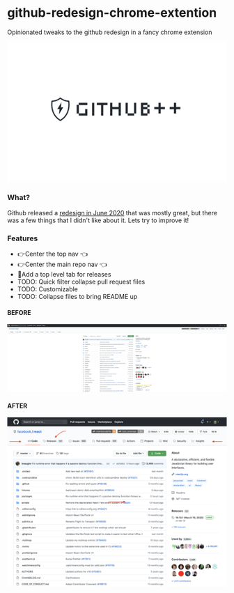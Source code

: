 # github-redesign-chrome-extention
Opinionated tweaks to the github redesign in a fancy chrome extension

<p align="center">
  <img src="./images/logo.png" alt="Github++ logo"/>
</p>

### What?
Github released a [redesign in June 2020](https://github.blog/changelog/2020-06-23-design-updates-to-repositories-and-github-ui/) that was mostly great, but there was a few things that I didn't like about it. Lets try to improve it!

### Features

- 👉Center the top nav 👈
- 👉Center the main repo nav 👈
- 🎉Add a top level tab for releases
- TODO: Quick filter collapse pull request files
- TODO: Customizable
- TODO: Collapse files to bring README up


#### BEFORE
<p align="center">
  <img src="./images/before.png" alt="Before Image"/>
</p>

#### AFTER
<p align="center">
  <img src="./images/after.png" alt="After Image"/>
</p>
